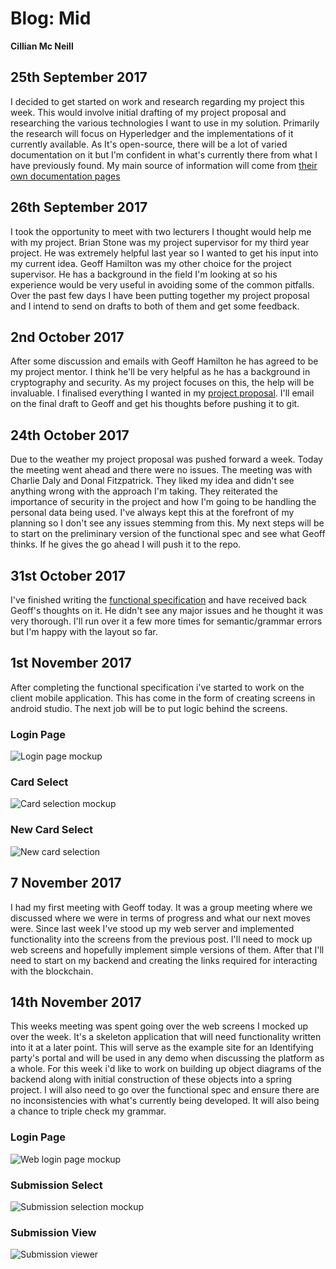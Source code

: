 # Blog: Mid

**Cillian Mc Neill**

## 25th September 2017

I decided to get started on work and research regarding my project this week. This would involve initial drafting of my project proposal and researching the various technologies I want to use in my solution. Primarily the research will focus on Hyperledger and the implementations of it currently available. As It's open-source, there will be a lot of varied documentation on it but I'm confident in what's currently there from what I have previously found. My main source of information will come from [their own documentation pages](https://hyperledger-fabric.readthedocs.io/en/latest/)

## 26th September 2017

I took the opportunity to meet with two lecturers I thought would help me with my project. Brian Stone was my project supervisor for my third year project. He was extremely helpful last year so I wanted to get his input into my current idea. Geoff Hamilton was my other choice for the project supervisor. He has a background in the field I'm looking at so his experience would be very useful in avoiding some of the common pitfalls.
Over the past few days I have been putting together my project proposal and I intend to send on drafts to both of them and get some feedback.

## 2nd October 2017

After some discussion and emails with Geoff Hamilton he has agreed to be my project mentor. I think he'll be very helpful as he has a background in cryptography and security. As my project focuses on this, the help will be invaluable. I finalised everything I wanted in my [project proposal](https://gitlab.computing.dcu.ie/mcneilc2/2018-ca400-mcneilc2/blob/master/docs/Proposal/Project%20Proposal.pdf). I'll email on the final draft to Geoff and get his thoughts before pushing it to git.

## 24th October 2017

Due to the weather my project proposal was pushed forward a week. Today the meeting went ahead and there were no issues. The meeting was with Charlie Daly and Donal Fitzpatrick. They liked my idea and didn't see anything wrong with the approach I'm taking. They reiterated the importance of security in the project and how I'm going to be handling the personal data being used. I've always kept this at the forefront of my planning so I don't see any issues stemming from this. My next steps will be to start on the preliminary version of the functional spec and see what Geoff thinks. If he gives the go ahead I will push it to the repo.

## 31st October 2017

I've finished writing the [functional specification](https://gitlab.computing.dcu.ie/mcneilc2/2018-ca400-mcneilc2/blob/master/docs/functional-spec/Functional%20Specification.pdf) and have received back Geoff's thoughts on it. He didn't see any major issues and he thought it was very thorough. I'll run over it a few more times for semantic/grammar errors but I'm happy with the layout so far.

## 1st November 2017

After completing the functional specification i've started to work on the client mobile application. This has come in the form of creating screens in android studio. The next job will be to put logic behind the screens.

### Login Page

![Login page mockup](https://gitlab.computing.dcu.ie/mcneilc2/2018-ca400-mcneilc2/raw/master/docs/blog/images/mock_login.jpg)

### Card Select

![Card selection mockup](https://gitlab.computing.dcu.ie/mcneilc2/2018-ca400-mcneilc2/raw/master/docs/blog/images/mock_card.jpg)

### New Card Select

![New card selection](https://gitlab.computing.dcu.ie/mcneilc2/2018-ca400-mcneilc2/raw/master/docs/blog/images/mock_select.jpg)


## 7 November 2017
I had my first meeting with Geoff today. It was a group meeting where we discussed where we were in terms of progress and what our next moves were. Since last week I've stood up my web server and implemented functionality into the screens from the previous post. I'll need to mock up web screens and hopefully implement simple versions of them. After that I'll need to start on my backend and creating the links required for interacting with the blockchain.

## 14th November 2017
This weeks meeting was spent going over the web screens I mocked up over the week. It's a skeleton application that will need functionality written into it at a later point. This will serve as the example site for an Identifying party's portal and will be used in any demo when discussing the platform as a whole. For this week i'd like to work on building up object diagrams of the backend along with initial construction of these objects into a spring project. I will also need to go over the functional spec and ensure there are no inconsistencies with what's currently being developed. It will also being a chance to triple check my grammar.

### Login Page

![Web login page mockup](https://gitlab.computing.dcu.ie/mcneilc2/2018-ca400-mcneilc2/raw/master/docs/blog/images/mock_web_login.jpg)

### Submission Select

![Submission selection mockup](https://gitlab.computing.dcu.ie/mcneilc2/2018-ca400-mcneilc2/raw/master/docs/blog/images/mock_submission_select.jpg)

### Submission View

![Submission viewer](https://gitlab.computing.dcu.ie/mcneilc2/2018-ca400-mcneilc2/raw/master/docs/blog/images/mock_submission_view.jpg)

